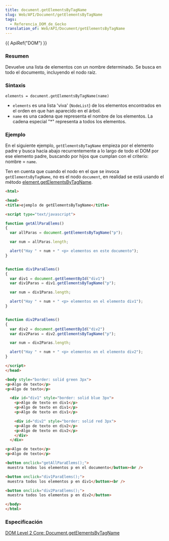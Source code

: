 ```yaml
---
title: document.getElementsByTagName
slug: Web/API/Document/getElementsByTagName
tags:
  - Referencia_DOM_de_Gecko
translation_of: Web/API/Document/getElementsByTagName
---
```

{{ ApiRef("DOM") }}

### Resumen

Devuelve una lista de elementos con un nombre determinado. Se busca en todo el documento, incluyendo el nodo raíz.

### Sintaxis

```
elements = document.getElementsByTagName(name)
```

- `elements` es una lista 'viva' (`NodeList`) de los elementos encontrados en el orden en que han aparecido en el árbol.
- `name` es una cadena que representa el nombre de los elementos. La cadena especial "\*" representa a todos los elementos.

### Ejemplo

En el siguiente ejemplo, `getElementsByTagName` empieza por el elemento padre y busca hacia abajo recurrentemente a lo largo de todo el DOM por ese elemento padre, buscando por hijos que cumplan con el criterio: nombre = `name`.

Ten en cuenta que cuando el nodo en el que se invoca `getElementsByTagName`, no es el nodo `document`, en realidad se está usando el método [element.getElementsByTagName](es/DOM/element.getElementsByTagName).

```html
<html>

<head>
<title>ejemplo de getElementsByTagName</title>

<script type="text/javascript">

function getAllParaElems()
{
  var allParas = document.getElementsByTagName("p");

  var num = allParas.length;

  alert("Hay " + num + " <p> elementos en este documento");
}


function div1ParaElems()
{
  var div1 = document.getElementById("div1")
  var div1Paras = div1.getElementsByTagName("p");

  var num = div1Paras.length;

  alert("Hay " + num + " <p> elementos en el elemento div1");
}


function div2ParaElems()
{
  var div2 = document.getElementById("div2")
  var div2Paras = div2.getElementsByTagName("p");

  var num = div2Paras.length;

  alert("Hay " + num + " <p> elementos en el elemento div2");
}

</script>
</head>

<body style="border: solid green 3px">
<p>Algo de texto</p>
<p>Algo de texto</p>

  <div id="div1" style="border: solid blue 3px">
    <p>Algo de texto en div1</p>
    <p>Algo de texto en div1</p>
    <p>Algo de texto en div1</p>

    <div id="div2" style="border: solid red 3px">
    <p>Algo de texto en div2</p>
    <p>Algo de texto en div2</p>
    </div>
  </div>

<p>Algo de texto</p>
<p>Algo de texto</p>

<button onclick="getAllParaElems();">
 muestra todos los elementos p en el documento</button><br />

<button onclick="div1ParaElems();">
 muestra todos los elementos p en div1</button><br />

<button onclick="div2ParaElems();">
 muestra todos los elementos p en div2</button>

</body>
</html>
```

### Especificación

[DOM Level 2 Core: Document.getElementsByTagName](http://www.w3.org/TR/DOM-Level-2-Core/core.html#ID-A6C9094)
